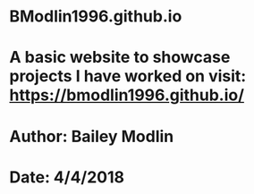 # BModlin1996.github.io
# A basic website to showcase projects I have worked on visit: https://bmodlin1996.github.io/
# Author: Bailey Modlin
# Date: 4/4/2018
